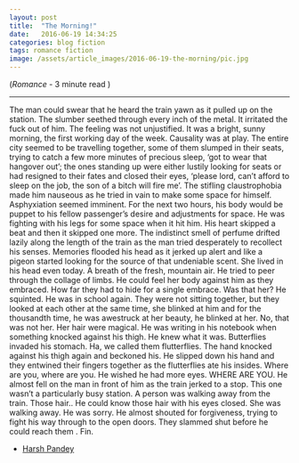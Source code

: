 ```yaml
---
layout: post
title:  "The Morning!"
date:   2016-06-19 14:34:25
categories: blog fiction
tags: romance fiction
image: /assets/article_images/2016-06-19-the-morning/pic.jpg
---
```


(*Romance* - 3 minute read )
_______
The man could swear that he heard the train yawn as it pulled up on the station. The slumber seethed through every inch of the metal. It irritated the fuck out of him. The feeling was not unjustified. It was a bright, sunny morning, the first working day of the week. Causality was at play. The entire city seemed to be travelling together, some of them slumped in their seats, trying to catch a few more minutes of precious sleep, ‘got to wear that hangover out’; the ones standing up were either lustily looking for seats or had resigned to their fates and closed their eyes, ‘please lord, can’t afford to sleep on the job, the son of a bitch will fire me’. The stifling claustrophobia made him nauseous as he tried in vain to make some space for himself. Asphyxiation seemed imminent. For the next two hours, his body would be puppet to his fellow passenger’s desire and adjustments for space. He was fighting with his legs for some space when it hit him. His heart skipped a beat and then it skipped one more. The indistinct smell of perfume drifted lazily along the length of the train as the man tried desperately to recollect his senses. Memories flooded his head as it jerked up alert and like a pigeon started looking for the source of that undeniable scent.
She lived in his head even today. A breath of the fresh, mountain air.
He tried to peer through the collage of limbs. 
He could feel her body against him as they embraced. How far they had to hide for a single embrace. Was that her? He squinted.
He was in school again. They were not sitting together, but they looked at each other at the same time, she blinked at him and for the thousandth time, he was awestruck at her beauty, he blinked at her.
No, that was not her. Her hair were magical.
He was writing in his notebook when something knocked against his thigh. He knew what it was. Butterflies invaded his stomach. Ha, we called them flutterflies. The hand knocked against his thigh again and beckoned his. He slipped down his hand and they entwined their fingers together as the flutterflies ate his insides.
Where are you, where are you. He wished he had more eyes. WHERE ARE YOU.
He almost fell on the man in front of him as the train jerked to a stop. This one wasn’t a particularly busy station. A person was walking away from the train.
Those hair.. He could know those hair with his eyes closed. She was walking away. He was sorry. He almost shouted for forgiveness, trying to fight his way through to the open doors.
They slammed shut before he could reach them
. Fin.
- [Harsh Pandey](http://www.facebook.com/wordsmiths14)



[jekyll]:      http://jekyllrb.com
[jekyll-gh]:   https://github.com/jekyll/jekyll
[jekyll-help]: https://github.com/jekyll/jekyll-help
